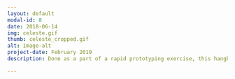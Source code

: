 ```yaml
---
layout: default
modal-id: 8
date: 2018-06-14
img: celeste.gif
thumb: celeste_cropped.gif
alt: image-alt
project-date: February 2019
description: Done as a part of a rapid prototyping exercise, this hangboard controller was made with An arduino uno, arduino nano, bluetooth modules, a supersonic sensor, and capacitive touch. Related media <a href="https://gonintendo.com/stories/345623-celeste-played-using-a-custom-rock-climbing-hangboard-controller">GoNintendo Article</a>, <a href="https://www.nintendoenthusiast.com/2019/09/27/celeste-rock-climbing-wall/?utm_source=dlvr.it&utm_medium=twitter">Nintendo Enthusiast Article</a>

---
```

